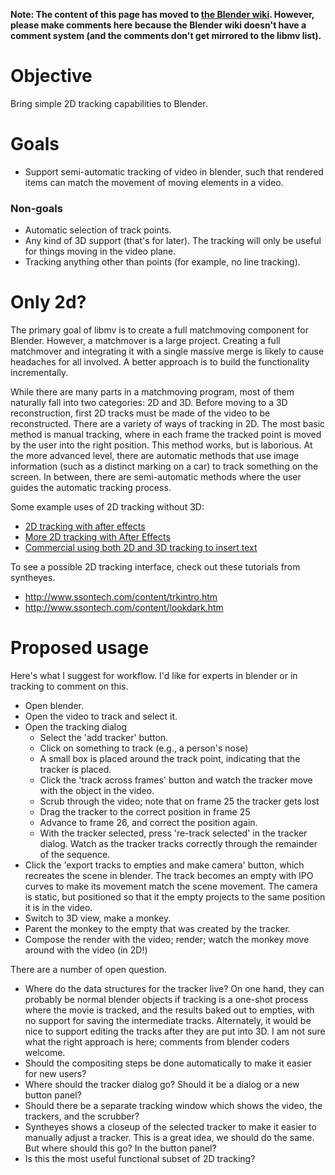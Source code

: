 **Note: The content of this page has moved to [the Blender wiki](http://wiki.blender.org/index.php/Dev:Source/Blender/Projects/MotionTracker2D). However, please make comments here because the Blender wiki doesn't have a comment system (and the comments don't get mirrored to the libmv list).**

# Objective #

Bring simple 2D tracking capabilities to Blender.

# Goals #

  * Support semi-automatic tracking of video in blender, such that rendered items can match the movement of moving elements in a video.

### Non-goals ###
  * Automatic selection of track points.
  * Any kind of 3D support (that's for later). The tracking will only be useful for things moving in the video plane.
  * Tracking anything other than points (for example, no line tracking).

# Only 2d? #

The primary goal of libmv is to create a full matchmoving component for Blender. However, a matchmover is a large project. Creating a full matchmover and integrating it with a single massive merge is likely to cause headaches for all involved. A better approach is to build the functionality incrementally.

While there are many parts in a matchmoving program, most of them naturally fall into two categories: 2D and 3D. Before moving to a 3D reconstruction, first 2D tracks must be made of the video to be reconstructed. There are a variety of ways of tracking in 2D. The most basic method is manual tracking, where in each frame the tracked point is moved by the user into the right position. This method works, but is laborious. At the more advanced level, there are automatic methods that use image information (such as a distinct marking on a car) to track something on the screen. In between, there are semi-automatic methods where the user guides the automatic tracking process.

Some example uses of 2D tracking without 3D:

  * [2D tracking with after effects](http://www.youtube.com/watch?v=tHkWOFqFpZo&feature=related)
  * [More 2D tracking with After Effects](http://www.youtube.com/watch?v=ckbJ_FPBQBQ&feature=related)
  * [Commercial using both 2D and 3D tracking to insert text](http://www.youtube.com/watch?v=zTC0aVT2Ogc&NR=1)

To see a possible 2D tracking interface, check out these tutorials from syntheyes.

  * http://www.ssontech.com/content/trkintro.htm
  * http://www.ssontech.com/content/lookdark.htm

# Proposed usage #

Here's what I suggest for workflow. I'd like for experts in blender or in tracking to comment on this.

  * Open blender.
  * Open the video to track and select it.
  * Open the tracking dialog
    * Select the 'add tracker' button.
    * Click on something to track (e.g., a person's nose)
    * A small box is placed around the track point, indicating that the tracker is placed.
    * Click the 'track across frames' button and watch the tracker move with the object in the video.
    * Scrub through the video; note that on frame 25 the tracker gets lost
    * Drag the tracker to the correct position in frame 25
    * Advance to frame 26, and correct the position again.
    * With the tracker selected, press 're-track selected' in the tracker dialog. Watch as the tracker tracks correctly through the remainder of the sequence.
  * Click the 'export tracks to empties and make camera' button, which recreates the scene in blender. The track becomes an empty with IPO curves to make its movement match the scene movement. The camera is static, but positioned so that it the empty projects to the same position it is in the video.
  * Switch to 3D view, make a monkey.
  * Parent the monkey to the empty that was created by the tracker.
  * Compose the render with the video; render; watch the monkey move around with the video (in 2D!)

There are a number of open question.

  * Where do the data structures for the tracker live? On one hand, they can probably be normal blender objects if tracking is a one-shot process where the movie is tracked, and the results baked out to empties, with no support for saving the intermediate tracks. Alternately, it would be nice to support editing the tracks after they are put into 3D. I am not sure what the right approach is here; comments from blender coders welcome.
  * Should the compositing steps be done automatically to make it easier for new users?
  * Where should the tracker dialog go? Should it be a dialog or a new button panel?
  * Should there be a separate tracking window which shows the video, the trackers, and the scrubber?
  * Syntheyes shows a closeup of the selected tracker to make it easier to manually adjust a tracker. This is a great idea, we should do the same. But where should this go? In the button panel?
  * Is this the most useful functional subset of 2D tracking?
